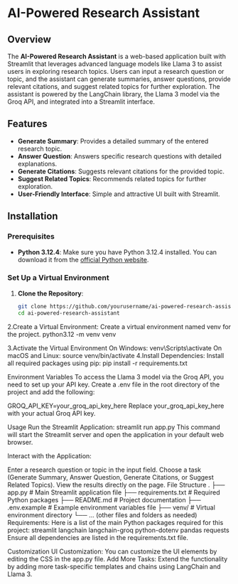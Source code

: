 # AI-Powered Research Assistant

## Overview

The **AI-Powered Research Assistant** is a web-based application built with Streamlit that leverages advanced language models like Llama 3 to assist users in exploring research topics. Users can input a research question or topic, and the assistant can generate summaries, answer questions, provide relevant citations, and suggest related topics for further exploration. The assistant is powered by the LangChain library, the Llama 3 model via the Groq API, and integrated into a Streamlit interface.

## Features

- **Generate Summary**: Provides a detailed summary of the entered research topic.
- **Answer Question**: Answers specific research questions with detailed explanations.
- **Generate Citations**: Suggests relevant citations for the provided topic.
- **Suggest Related Topics**: Recommends related topics for further exploration.
- **User-Friendly Interface**: Simple and attractive UI built with Streamlit.

## Installation

### Prerequisites

- **Python 3.12.4**: Make sure you have Python 3.12.4 installed. You can download it from the [official Python website](https://www.python.org/downloads/).

### Set Up a Virtual Environment

1. **Clone the Repository**:
   ```bash
   git clone https://github.com/yourusername/ai-powered-research-assistant.git
   cd ai-powered-research-assistant
2.Create a Virtual Environment: Create a virtual environment named venv for the project.
 python3.12 -m venv venv

3.Activate the Virtual Environment
 On Windows:
 venv\Scripts\activate
 On macOS and Linux:
  source venv/bin/activate
4.Install Dependencies: Install all required packages using pip:
  pip install -r requirements.txt

Environment Variables
To access the Llama 3 model via the Groq API, you need to set up your API key. Create a .env file in the root directory of the project and add the following:

GROQ_API_KEY=your_groq_api_key_here
Replace your_groq_api_key_here with your actual Groq API key.

Usage
Run the Streamlit Application:
streamlit run app.py
This command will start the Streamlit server and open the application in your default web browser.

Interact with the Application:

Enter a research question or topic in the input field.
Choose a task (Generate Summary, Answer Question, Generate Citations, or Suggest Related Topics).
View the results directly on the page.
File Structure
.
├── app.py                    # Main Streamlit application file
├── requirements.txt          # Required Python packages
├── README.md                 # Project documentation
├── .env.example              # Example environment variables file
├── venv/                     # Virtual environment directory
└── ... (other files and folders as needed)
Requirements:
Here is a list of the main Python packages required for this project:
streamlit
langchain
langchain-groq
python-dotenv
pandas
requests
Ensure all dependencies are listed in the requirements.txt file.

Customization
UI Customization: You can customize the UI elements by editing the CSS in the app.py file.
Add More Tasks: Extend the functionality by adding more task-specific templates and chains using LangChain and Llama 3.